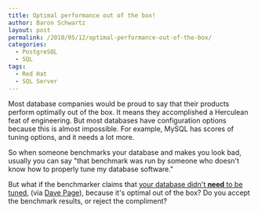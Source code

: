 ```yaml
---
title: Optimal performance out of the box!
author: Baron Schwartz
layout: post
permalink: /2010/05/12/optimal-performance-out-of-the-box/
categories:
  - PostgreSQL
  - SQL
tags:
  - Red Hat
  - SQL Server
---
```

Most database companies would be proud to say that their products perform optimally out of the box. It means they accomplished a Herculean feat of engineering. But most databases have configuration options because this is almost impossible. For example, MySQL has scores of tuning options, and it needs a lot more.

So when someone benchmarks your database and makes you look bad, usually you can say "that benchmark was run by someone who doesn't know how to properly tune my database software."

But what if the benchmarker claims that [your database didn't **need** to be tuned][1], (via [Dave Page][2]), because it's optimal out of the box? Do you accept the benchmark results, or reject the compliment?

 [1]: http://www.redhat.com/pdf/rhel/bmsql-postgres-sqlsrvr-v1.0-1.pdf
 [2]: http://pgsnake.blogspot.com/2010/05/postgres-vs-sql-server.html
